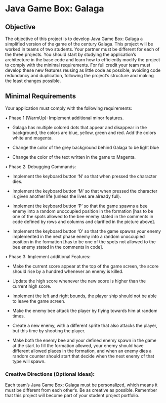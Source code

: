 # Java Game Box: Galaga

## Objective

The objective of this project is to develop Java Game Box: Galaga a simplified version of the
game of the century Galaga. This project will be worked in teams of two students. Your partner
must be different for each of the three projects. You should start by studying the application’s
architecture in the base code and learn how to efficiently modify the project to comply with the
minimal requirements. For full credit your team must develop these new features reusing as
little code as possible, avoiding code redundancy and duplication, following the project’s
structure and making the least changes possible.

## Minimal Requirements

Your application must comply with the following requirements:

• Phase 1 (WarmUp): Implement additional minor features.

- Galaga has multiple colored dots that appear and disappear in the background, the
  colors are blue, yellow, green and red. Add the colors white and magenta.

- Change the color of the grey background behind Galaga to be light blue

- Change the color of the text written in the game to Magenta.

• Phase 2: Debugging Commands:

- Implement the keyboard button ‘N’ so that when pressed the character dies.

- Implement the keyboard button ‘M’ so that when pressed the character is given
another life (unless the lives are already full).

- Implement the keyboard button ‘P’ so that the game spawns a bee enemy into a
random unoccupied position in the formation [has to be one of the spots allowed to
the bee enemy stated in the comments in code defined by rows and columns and
clarified in the picture above].

- Implement the keyboard button ‘O’ so that the game spawns your enemy
implemented in the next phase enemy into a random unoccupied position in the
formation [has to be one of the spots not allowed to the bee enemy stated in the
comments in code].

• Phase 3: Implement additional Features:

- Make the current score appear at the top of the game screen, the score should rise by
a hundred whenever an enemy is killed.

- Update the high score whenever the new score is higher than the current high score.

- Implement the left and right bounds, the player ship should not be able to leave the
game screen.

- Make the enemy bee attack the player by flying towards him at random times.

- Create a new enemy, with a different sprite that also attacks the player, but this time
by shooting the player.

- Make both the enemy bee and your defined enemy spawn in the game at the start to
fill the formation allowed, your enemy should have different allowed places in the
formation, and when an enemy dies a random counter should start that decide when
the next enemy of that type will spawn.

### Creative Directions (Optional Ideas):
Each team’s Java Game Box: Galaga must be personalized, which means it must be different
from each other’s. Be as creative as possible. Remember that this project will become part of
your student project portfolio.
